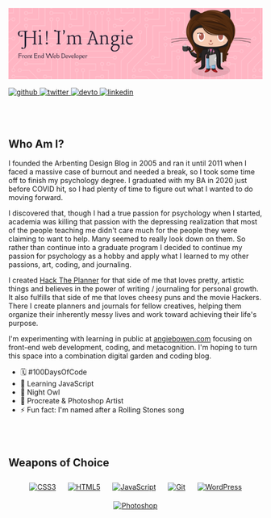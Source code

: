![Header](./angie-header.png)

<a href="https://github.com/AngelaBowen" target="_blank">
<img src=https://img.shields.io/badge/github-%2324292e.svg?&style=for-the-badge&logo=github&logoColor=white alt=github style="margin-bottom: 5px;" />
</a>
<a href="https://twitter.com/AngRBowen" target="_blank">
<img src=https://img.shields.io/badge/twitter-%2300acee.svg?&style=for-the-badge&logo=twitter&logoColor=white alt=twitter style="margin-bottom: 5px;" />
</a>
<a href="https://dev.to/AngelaBowen" target="_blank">
<img src=https://img.shields.io/badge/dev.to-%2308090A.svg?&style=for-the-badge&logo=dev.to&logoColor=white alt=devto style="margin-bottom: 5px;" />
</a>
<a href="https://linkedin.com/in/angie-bowen-b16095257" target="_blank">
<img src=https://img.shields.io/badge/linkedin-%231E77B5.svg?&style=for-the-badge&logo=linkedin&logoColor=white alt=linkedin style="margin-bottom: 5px;" />
</a>  

<br/><br/>

## Who Am I?
I founded the Arbenting Design Blog in 2005 and ran it until 2011 when I faced a massive case of burnout and needed a break, so I took some time off to finish my psychology degree. I graduated with my BA in 2020 just before COVID hit, so I had plenty of time to figure out what I wanted to do moving forward.

I discovered that, though I had a true passion for psychology when I started, academia was killing that passion with the depressing realization that most of the people teaching me didn't care much for the people they were claiming to want to help. Many seemed to really look down on them. So rather than continue into a graduate program I decided to continue my passion for psychology as a hobby and apply what I learned to my other passions, art, coding, and journaling.

I created <a href="https://www.hacktheplanner.com">Hack The Planner</a> for that side of me that loves pretty, artistic things and believes in the power of writing / journaling for personal growth. It also fulfills that side of me that loves cheesy puns and the movie Hackers. There I create planners and journals for fellow creatives, helping them organize their inherently messy lives and work toward achieving their life's purpose. 

I'm experimenting with learning in public at <a href="https://www.angiebowen.com">angiebowen.com</a> focusing on front-end web development, coding, and metacognition. I'm hoping to turn this space into a combination digital garden and coding blog.

- 🗓️ #100DaysOfCode
- 🌱 Learning JavaScript  
- 🦉 Night Owl  
- 🎨 Procreate & Photoshop Artist  
- ⚡ Fun fact: I'm named after a Rolling Stones song  

<br/>

<br/>

## Weapons of Choice  
<div align="center">  
<a href="https://www.w3schools.com/css/" target="_blank"><img style="margin: 10px" src="https://profilinator.rishav.dev/skills-assets/css3-original-wordmark.svg" alt="CSS3" height="25" /></a>  
<a href="https://en.wikipedia.org/wiki/HTML5" target="_blank"><img style="margin: 10px" src="https://profilinator.rishav.dev/skills-assets/html5-original-wordmark.svg" alt="HTML5" height="25" /></a>  
<a href="https://www.javascript.com/" target="_blank"><img style="margin: 10px" src="https://profilinator.rishav.dev/skills-assets/javascript-original.svg" alt="JavaScript" height="25" /></a>  
<a href="https://github.com/" target="_blank"><img style="margin: 10px" src="https://profilinator.rishav.dev/skills-assets/git-scm-icon.svg" alt="Git" height="25" /></a>  
<a href="https://wordpress.com/" target="_blank"><img style="margin: 10px" src="https://profilinator.rishav.dev/skills-assets/wordpress.png" alt="WordPress" height="25" /></a>  
<a href="https://www.adobe.com/in/products/photoshop.html" target="_blank"><img style="margin: 10px" src="https://profilinator.rishav.dev/skills-assets/photoshop-plain.svg" alt="Photoshop" height="25" /></a>  
</div>  
  
